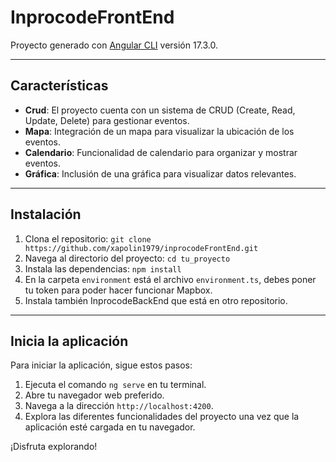 # InprocodeFrontEnd

Proyecto generado con [Angular CLI](https://github.com/angular/angular-cli) versión 17.3.0.

---

## Características

- **Crud**: El proyecto cuenta con un sistema de CRUD (Create, Read, Update, Delete) para gestionar eventos.
- **Mapa**: Integración de un mapa para visualizar la ubicación de los eventos.
- **Calendario**: Funcionalidad de calendario para organizar y mostrar eventos.
- **Gráfica**: Inclusión de una gráfica para visualizar datos relevantes.

---

## Instalación

1. Clona el repositorio: `git clone https://github.com/xapolin1979/inprocodeFrontEnd.git`
2. Navega al directorio del proyecto: `cd tu_proyecto`
3. Instala las dependencias: `npm install`
4. En la carpeta `environment` está el archivo `environment.ts`, debes poner tu token para poder hacer funcionar Mapbox.
5. Instala también InprocodeBackEnd que está en otro repositorio.

---

## Inicia la aplicación

Para iniciar la aplicación, sigue estos pasos:

1. Ejecuta el comando `ng serve` en tu terminal.
2. Abre tu navegador web preferido.
3. Navega a la dirección `http://localhost:4200`.
4. Explora las diferentes funcionalidades del proyecto una vez que la aplicación esté cargada en tu navegador.

¡Disfruta explorando!


